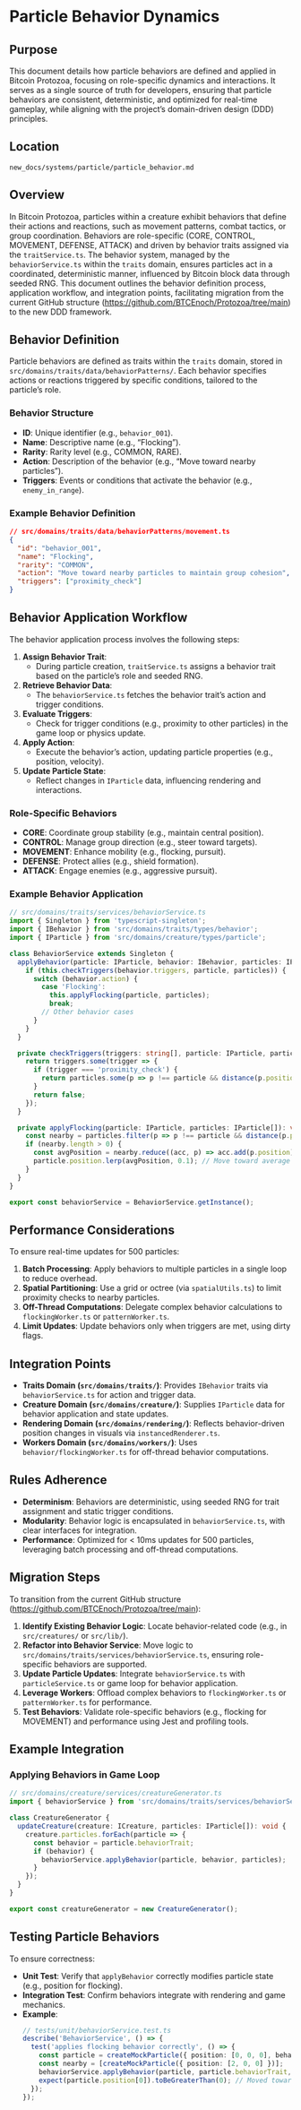 
# Particle Behavior Dynamics

## Purpose
This document details how particle behaviors are defined and applied in Bitcoin Protozoa, focusing on role-specific dynamics and interactions. It serves as a single source of truth for developers, ensuring that particle behaviors are consistent, deterministic, and optimized for real-time gameplay, while aligning with the project’s domain-driven design (DDD) principles.

## Location
`new_docs/systems/particle/particle_behavior.md`

## Overview
In Bitcoin Protozoa, particles within a creature exhibit behaviors that define their actions and reactions, such as movement patterns, combat tactics, or group coordination. Behaviors are role-specific (CORE, CONTROL, MOVEMENT, DEFENSE, ATTACK) and driven by behavior traits assigned via the `traitService.ts`. The behavior system, managed by the `behaviorService.ts` within the `traits` domain, ensures particles act in a coordinated, deterministic manner, influenced by Bitcoin block data through seeded RNG. This document outlines the behavior definition process, application workflow, and integration points, facilitating migration from the current GitHub structure (https://github.com/BTCEnoch/Protozoa/tree/main) to the new DDD framework.

## Behavior Definition
Particle behaviors are defined as traits within the `traits` domain, stored in `src/domains/traits/data/behaviorPatterns/`. Each behavior specifies actions or reactions triggered by specific conditions, tailored to the particle’s role.

### Behavior Structure
- **ID**: Unique identifier (e.g., `behavior_001`).
- **Name**: Descriptive name (e.g., “Flocking”).
- **Rarity**: Rarity level (e.g., COMMON, RARE).
- **Action**: Description of the behavior (e.g., “Move toward nearby particles”).
- **Triggers**: Events or conditions that activate the behavior (e.g., `enemy_in_range`).

### Example Behavior Definition
```json
// src/domains/traits/data/behaviorPatterns/movement.ts
{
  "id": "behavior_001",
  "name": "Flocking",
  "rarity": "COMMON",
  "action": "Move toward nearby particles to maintain group cohesion",
  "triggers": ["proximity_check"]
}
```

## Behavior Application Workflow
The behavior application process involves the following steps:

1. **Assign Behavior Trait**:
   - During particle creation, `traitService.ts` assigns a behavior trait based on the particle’s role and seeded RNG.
2. **Retrieve Behavior Data**:
   - The `behaviorService.ts` fetches the behavior trait’s action and trigger conditions.
3. **Evaluate Triggers**:
   - Check for trigger conditions (e.g., proximity to other particles) in the game loop or physics update.
4. **Apply Action**:
   - Execute the behavior’s action, updating particle properties (e.g., position, velocity).
5. **Update Particle State**:
   - Reflect changes in `IParticle` data, influencing rendering and interactions.

### Role-Specific Behaviors
- **CORE**: Coordinate group stability (e.g., maintain central position).
- **CONTROL**: Manage group direction (e.g., steer toward targets).
- **MOVEMENT**: Enhance mobility (e.g., flocking, pursuit).
- **DEFENSE**: Protect allies (e.g., shield formation).
- **ATTACK**: Engage enemies (e.g., aggressive pursuit).

### Example Behavior Application
```typescript
// src/domains/traits/services/behaviorService.ts
import { Singleton } from 'typescript-singleton';
import { IBehavior } from 'src/domains/traits/types/behavior';
import { IParticle } from 'src/domains/creature/types/particle';

class BehaviorService extends Singleton {
  applyBehavior(particle: IParticle, behavior: IBehavior, particles: IParticle[]): void {
    if (this.checkTriggers(behavior.triggers, particle, particles)) {
      switch (behavior.action) {
        case 'Flocking':
          this.applyFlocking(particle, particles);
          break;
        // Other behavior cases
      }
    }
  }

  private checkTriggers(triggers: string[], particle: IParticle, particles: IParticle[]): boolean {
    return triggers.some(trigger => {
      if (trigger === 'proximity_check') {
        return particles.some(p => p !== particle && distance(p.position, particle.position) < 5);
      }
      return false;
    });
  }

  private applyFlocking(particle: IParticle, particles: IParticle[]): void {
    const nearby = particles.filter(p => p !== particle && distance(p.position, particle.position) < 5);
    if (nearby.length > 0) {
      const avgPosition = nearby.reduce((acc, p) => acc.add(p.position), new THREE.Vector3()).divideScalar(nearby.length);
      particle.position.lerp(avgPosition, 0.1); // Move toward average position
    }
  }
}

export const behaviorService = BehaviorService.getInstance();
```

## Performance Considerations
To ensure real-time updates for 500 particles:
1. **Batch Processing**: Apply behaviors to multiple particles in a single loop to reduce overhead.
2. **Spatial Partitioning**: Use a grid or octree (via `spatialUtils.ts`) to limit proximity checks to nearby particles.
3. **Off-Thread Computations**: Delegate complex behavior calculations to `flockingWorker.ts` or `patternWorker.ts`.
4. **Limit Updates**: Update behaviors only when triggers are met, using dirty flags.

## Integration Points
- **Traits Domain (`src/domains/traits/`)**: Provides `IBehavior` traits via `behaviorService.ts` for action and trigger data.
- **Creature Domain (`src/domains/creature/`)**: Supplies `IParticle` data for behavior application and state updates.
- **Rendering Domain (`src/domains/rendering/`)**: Reflects behavior-driven position changes in visuals via `instancedRenderer.ts`.
- **Workers Domain (`src/domains/workers/`)**: Uses `behavior/flockingWorker.ts` for off-thread behavior computations.

## Rules Adherence
- **Determinism**: Behaviors are deterministic, using seeded RNG for trait assignment and static trigger conditions.
- **Modularity**: Behavior logic is encapsulated in `behaviorService.ts`, with clear interfaces for integration.
- **Performance**: Optimized for < 10ms updates for 500 particles, leveraging batch processing and off-thread computations.

## Migration Steps
To transition from the current GitHub structure (https://github.com/BTCEnoch/Protozoa/tree/main):
1. **Identify Existing Behavior Logic**: Locate behavior-related code (e.g., in `src/creatures/` or `src/lib/`).
2. **Refactor into Behavior Service**: Move logic to `src/domains/traits/services/behaviorService.ts`, ensuring role-specific behaviors are supported.
3. **Update Particle Updates**: Integrate `behaviorService.ts` with `particleService.ts` or game loop for behavior application.
4. **Leverage Workers**: Offload complex behaviors to `flockingWorker.ts` or `patternWorker.ts` for performance.
5. **Test Behaviors**: Validate role-specific behaviors (e.g., flocking for MOVEMENT) and performance using Jest and profiling tools.

## Example Integration
### Applying Behaviors in Game Loop
```typescript
// src/domains/creature/services/creatureGenerator.ts
import { behaviorService } from 'src/domains/traits/services/behaviorService';

class CreatureGenerator {
  updateCreature(creature: ICreature, particles: IParticle[]): void {
    creature.particles.forEach(particle => {
      const behavior = particle.behaviorTrait;
      if (behavior) {
        behaviorService.applyBehavior(particle, behavior, particles);
      }
    });
  }
}

export const creatureGenerator = new CreatureGenerator();
```

## Testing Particle Behaviors
To ensure correctness:
- **Unit Test**: Verify that `applyBehavior` correctly modifies particle state (e.g., position for flocking).
- **Integration Test**: Confirm behaviors integrate with rendering and game mechanics.
- **Example**:
  ```typescript
  // tests/unit/behaviorService.test.ts
  describe('BehaviorService', () => {
    test('applies flocking behavior correctly', () => {
      const particle = createMockParticle({ position: [0, 0, 0], behaviorTrait: { action: 'Flocking' } });
      const nearby = [createMockParticle({ position: [2, 0, 0] })];
      behaviorService.applyBehavior(particle, particle.behaviorTrait, nearby);
      expect(particle.position[0]).toBeGreaterThan(0); // Moved toward nearby particle
    });
  });
  ```



